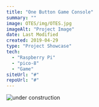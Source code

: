 ```yaml
---
title: "One Button Game Console"
summary: ""
image: OTES/img/OTES.jpg
imageAlt: "Project Image"
date: Last Modified
created: 2019-04-29
type: "Project Showcase"
tech:
  - "Raspberry Pi"
  - "pico-8"
  - "Game"
siteUrl: "#"
repoUrl: "#"
---
```


![under construction](/images/construction.gif)